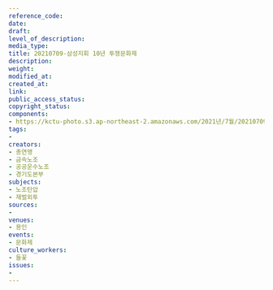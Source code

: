 ```yaml
---
reference_code: 
date: 
draft: 
level_of_description: 
media_type: 
title: 20210709-삼성지회 10년 투쟁문화제
description: 
weight: 
modified_at: 
created_at: 
link: 
public_access_status: 
copyright_status: 
components:
- https://kctu-photo.s3.ap-northeast-2.amazonaws.com/2021년/7월/20210709-삼성지회+10년+투쟁문화제/photo_2021-07-12_12-22-48.jpg
tags:
- 
creators:
- 총연맹
- 금속노조
- 공공운수노조
- 경기도본부
subjects:
- 노조탄압
- 재벌외투
sources:
- 
venues:
- 용인
events:
- 문화제
culture_workers:
- 들꽃
issues:
- 
---
```

